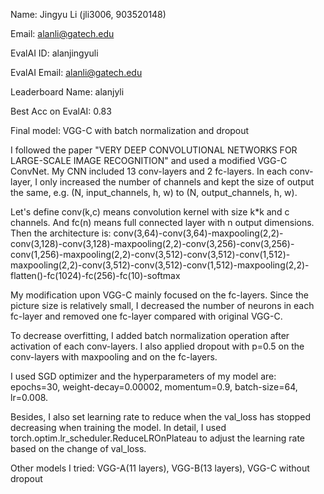 Name: Jingyu Li (jli3006, 903520148)

Email: alanli@gatech.edu

EvalAI ID: alanjingyuli

EvalAI Email: alanli@gatech.edu

Leaderboard Name: alanjyli

Best Acc on EvalAI: 0.83

Final model: VGG-C with batch normalization and dropout

I followed the paper "VERY DEEP CONVOLUTIONAL NETWORKS FOR LARGE-SCALE IMAGE RECOGNITION" and used a modified VGG-C ConvNet. My CNN included 13 conv-layers and 2 fc-layers. In each conv-layer, I only increased the number of channels and kept the size of output the same, e.g. (N, input_channels, h, w) to (N, output_channels, h, w).

Let's define conv(k,c) means convolution kernel with size k*k and c channels. And fc(n) means full connected layer with n output dimensions. Then the architecture is:
conv(3,64)-conv(3,64)-maxpooling(2,2)-conv(3,128)-conv(3,128)-maxpooling(2,2)-conv(3,256)-conv(3,256)-conv(1,256)-maxpooling(2,2)-conv(3,512)-conv(3,512)-conv(1,512)-maxpooling(2,2)-conv(3,512)-conv(3,512)-conv(1,512)-maxpooling(2,2)-flatten()-fc(1024)-fc(256)-fc(10)-softmax

My modification upon VGG-C mainly focused on the fc-layers. Since the picture size is relatively small, I decreased the number of neurons in each fc-layer and removed one fc-layer compared with original VGG-C.

To decrease overfitting, I added batch normalization operation after activation of each conv-layers. I also applied dropout with p=0.5 on the conv-layers with maxpooling and on the fc-layers.

I used SGD optimizer and the hyperparameters of my model are: epochs=30, weight-decay=0.00002, momentum=0.9, batch-size=64, lr=0.008.

Besides, I also set learning rate to reduce when the val_loss has stopped decreasing when training the model. In detail, I used torch.optim.lr_scheduler.ReduceLROnPlateau to adjust the learning rate based on the change of val_loss.

Other models I tried: VGG-A(11 layers), VGG-B(13 layers), VGG-C without dropout
